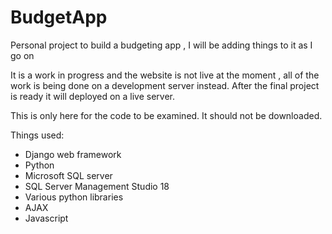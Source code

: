 # BudgetApp
Personal project to build a budgeting app , I will be adding things to it as I go on 

It is a work in progress and the website is not live at the moment , all of the work is being done on a development server instead. After the final project is ready it will deployed on a live server. 

This is only here for the code to be examined. It should not be downloaded. 

Things used:
  - Django web framework
  - Python 
  - Microsoft SQL server 
  - SQL Server Management Studio 18
  - Various python libraries
  - AJAX
  - Javascript
  
